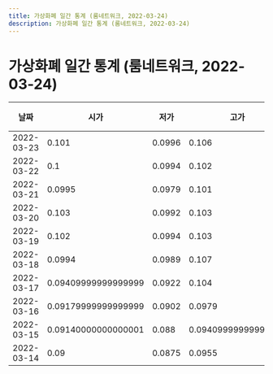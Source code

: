 ```yaml
---
title: 가상화폐 일간 통계 (룸네트워크, 2022-03-24)
description: 가상화폐 일간 통계 (룸네트워크, 2022-03-24)
---
```


가상화폐 일간 통계 (룸네트워크, 2022-03-24)
===

|날짜|시가|저가|고가|종가|비고|
|--|--|--|--|--|--|
|2022-03-23|0.101|0.0996|0.106|0.104|    |
|2022-03-22|0.1|0.0994|0.102|0.101|    |
|2022-03-21|0.0995|0.0979|0.101|0.0999|    |
|2022-03-20|0.103|0.0992|0.103|0.0995|    |
|2022-03-19|0.102|0.0994|0.103|0.102|    |
|2022-03-18|0.0994|0.0989|0.107|0.102|    |
|2022-03-17|0.09409999999999999|0.0922|0.104|0.0994|    |
|2022-03-16|0.09179999999999999|0.0902|0.0979|0.09390000000000001|    |
|2022-03-15|0.09140000000000001|0.088|0.09409999999999999|0.0916|    |
|2022-03-14|0.09|0.0875|0.0955|0.09140000000000001|    |
